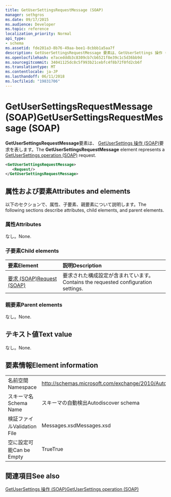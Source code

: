 ```yaml
---
title: GetUserSettingsRequestMessage (SOAP)
manager: sethgros
ms.date: 09/17/2015
ms.audience: Developer
ms.topic: reference
localization_priority: Normal
api_type:
- schema
ms.assetid: fde201a3-8b76-49aa-bee1-8cbbb1a5aa7f
description: GetUserSettingsRequestMessage 要素は、GetUserSettings 操作 (SOAP) 要求を表します。
ms.openlocfilehash: e7acedddb3c8309cb7cb6521f8e39c1c5d36bb9d
ms.sourcegitcommit: 34041125dc8c5f993b21cebfc4f8b72f0fd2cb6f
ms.translationtype: MT
ms.contentlocale: ja-JP
ms.lasthandoff: 06/11/2018
ms.locfileid: "19831706"
---
```

# <a name="getusersettingsrequestmessage-soap"></a><span data-ttu-id="84960-103">GetUserSettingsRequestMessage (SOAP)</span><span class="sxs-lookup"><span data-stu-id="84960-103">GetUserSettingsRequestMessage (SOAP)</span></span>

<span data-ttu-id="84960-104">**GetUserSettingsRequestMessage**要素は、 [GetUserSettings 操作 (SOAP)](getusersettings-operation-soap.md)要求を表します。</span><span class="sxs-lookup"><span data-stu-id="84960-104">The **GetUserSettingsRequestMessage** element represents a [GetUserSettings operation (SOAP)](getusersettings-operation-soap.md) request.</span></span> 
  
```XML
<GetUserSettingsRequestMessage>
   <Request/>
</GetUserSettingsRequestMessage>
```

## <a name="attributes-and-elements"></a><span data-ttu-id="84960-105">属性および要素</span><span class="sxs-lookup"><span data-stu-id="84960-105">Attributes and elements</span></span>

<span data-ttu-id="84960-106">以下のセクションで、属性、子要素、親要素について説明します。</span><span class="sxs-lookup"><span data-stu-id="84960-106">The following sections describe attributes, child elements, and parent elements.</span></span>
  
### <a name="attributes"></a><span data-ttu-id="84960-107">属性</span><span class="sxs-lookup"><span data-stu-id="84960-107">Attributes</span></span>

<span data-ttu-id="84960-108">なし。</span><span class="sxs-lookup"><span data-stu-id="84960-108">None.</span></span>
  
### <a name="child-elements"></a><span data-ttu-id="84960-109">子要素</span><span class="sxs-lookup"><span data-stu-id="84960-109">Child elements</span></span>

|<span data-ttu-id="84960-110">**要素**</span><span class="sxs-lookup"><span data-stu-id="84960-110">**Element**</span></span>|<span data-ttu-id="84960-111">**説明**</span><span class="sxs-lookup"><span data-stu-id="84960-111">**Description**</span></span>|
|:-----|:-----|
|[<span data-ttu-id="84960-112">要求 (SOAP)</span><span class="sxs-lookup"><span data-stu-id="84960-112">Request (SOAP)</span></span>](request-soap.md) <br/> |<span data-ttu-id="84960-113">要求された構成設定が含まれています。</span><span class="sxs-lookup"><span data-stu-id="84960-113">Contains the requested configuration settings.</span></span>  <br/> |
   
### <a name="parent-elements"></a><span data-ttu-id="84960-114">親要素</span><span class="sxs-lookup"><span data-stu-id="84960-114">Parent elements</span></span>

<span data-ttu-id="84960-115">なし。</span><span class="sxs-lookup"><span data-stu-id="84960-115">None.</span></span>
  
## <a name="text-value"></a><span data-ttu-id="84960-116">テキスト値</span><span class="sxs-lookup"><span data-stu-id="84960-116">Text value</span></span>

<span data-ttu-id="84960-117">なし。</span><span class="sxs-lookup"><span data-stu-id="84960-117">None.</span></span>
  
## <a name="element-information"></a><span data-ttu-id="84960-118">要素情報</span><span class="sxs-lookup"><span data-stu-id="84960-118">Element information</span></span>

|||
|:-----|:-----|
|<span data-ttu-id="84960-119">名前空間</span><span class="sxs-lookup"><span data-stu-id="84960-119">Namespace</span></span>  <br/> |http://schemas.microsoft.com/exchange/2010/Autodiscover  <br/> |
|<span data-ttu-id="84960-120">スキーマ名</span><span class="sxs-lookup"><span data-stu-id="84960-120">Schema Name</span></span>  <br/> |<span data-ttu-id="84960-121">スキーマの自動検出</span><span class="sxs-lookup"><span data-stu-id="84960-121">Autodiscover schema</span></span>  <br/> |
|<span data-ttu-id="84960-122">検証ファイル</span><span class="sxs-lookup"><span data-stu-id="84960-122">Validation File</span></span>  <br/> |<span data-ttu-id="84960-123">Messages.xsd</span><span class="sxs-lookup"><span data-stu-id="84960-123">Messages.xsd</span></span>  <br/> |
|<span data-ttu-id="84960-124">空に設定可能</span><span class="sxs-lookup"><span data-stu-id="84960-124">Can be Empty</span></span>  <br/> |<span data-ttu-id="84960-125">True</span><span class="sxs-lookup"><span data-stu-id="84960-125">True</span></span>  <br/> |
   
## <a name="see-also"></a><span data-ttu-id="84960-126">関連項目</span><span class="sxs-lookup"><span data-stu-id="84960-126">See also</span></span>



[<span data-ttu-id="84960-127">GetUserSettings 操作 (SOAP)</span><span class="sxs-lookup"><span data-stu-id="84960-127">GetUserSettings operation (SOAP)</span></span>](getusersettings-operation-soap.md)

